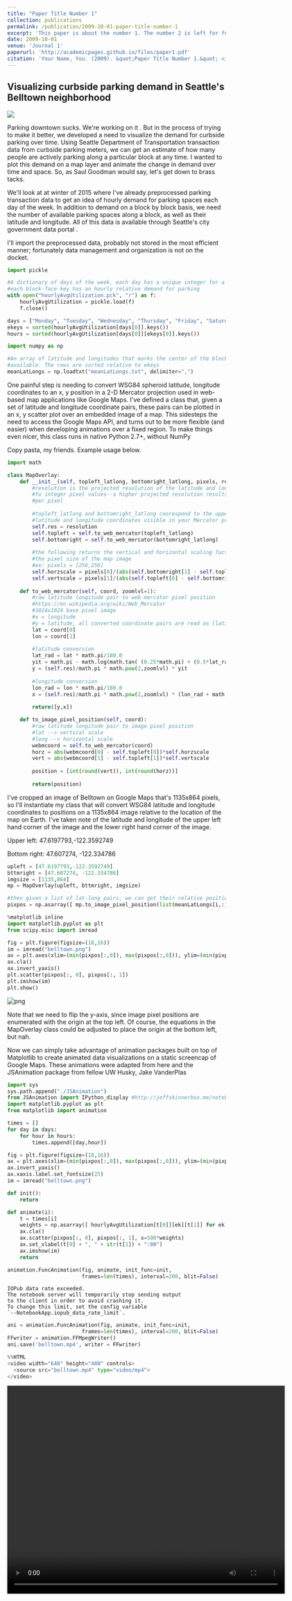 ```yaml
---
title: "Paper Title Number 1"
collection: publications
permalink: /publication/2009-10-01-paper-title-number-1
excerpt: 'This paper is about the number 1. The number 2 is left for future work.'
date: 2009-10-01
venue: 'Journal 1'
paperurl: 'http://academicpages.github.io/files/paper1.pdf'
citation: 'Your Name, You. (2009). &quot;Paper Title Number 1.&quot; <i>Journal 1</i>. 1(1).'
---
```


## Visualizing curbside parking demand in Seattle's Belltown neighborhood

<img src="http://i.imgur.com/WsRieiC.gif">

Parking downtown sucks. We're <a ref="http://www.dailyuw.com/science/article_89372086-9f07-11e6-84c7-d7ada9ba17cf.html"> working on it </a>. But in the process of trying to make it better, we developed a need to visualize the demand for curbside parking over time. Using Seattle Department of Transportation transaction data from curbside parking meters, we can get an estimate of how many people are actively parking along a particular block at any time. I wanted to plot this demand on a map layer and animate the change in demand over time and space. So, as Saul Goodman would say, let's get down to brass tacks.

We'll look at at winter of 2015 where I've already preprocessed parking transaction data to get an idea of hourly demand for parking spaces each day of the week. In addition to demand on a block by block basis, we need the number of available parking spaces along a block, as well as their latitude and longitude. All of this data is available through Seattle's city government <a ref="https://data.seattle.gov/"> data portal </a>.

I'll import the preprocessed data, probably not stored in the most efficient manner; fortunately data management and organization is not on the docket.


```python
import pickle

#A dictionary of days of the week, each day has a unique integer for a block-face, and 
#each block-face key has an hourly relative demand for parking
with open("hourlyAvgUtilization.pck", "r") as f:
    hourlyAvgUtilization = pickle.load(f)
    f.close()

days = ["Monday", "Tuesday", "Wednesday", "Thursday", "Friday", "Saturday"] #parking is free on Sunday
ekeys = sorted(hourlyAvgUtilization[days[0]].keys())
hours = sorted(hourlyAvgUtilization[days[0]][ekeys[0]].keys())   

import numpy as np

#An array of latitude and longitudes that marks the center of the block-face with curbside parking
#available. The rows are sorted relative to ekeys
meanLatLongs = np.loadtxt("meanLatLongs.txt", delimiter=",")
```

One painful step is needing to convert <a ref="https://en.wikipedia.org/wiki/World_Geodetic_System#A_new_World_Geodetic_System:_WGS_84">WSG84</a> spheroid latitude, longitude coordinates to an x, y position in a 2-D Mercator projection used in web-based map <a ref="https://en.wikipedia.org/wiki/Web_Mercator"> applications like Google Maps</a>. I've defined a class that, given a set of latitude and longitude coordinate pairs, these pairs can be plotted in an x, y scatter plot over an embedded image of a map. This sidesteps the need to access the Google Maps API, and turns out to be more flexible (and easier) when developing animations over a fixed region. To make things even nicer, this class runs in native Python 2.7+, without NumPy

Copy pasta, my friends. Example usage below.


```python
import math

class MapOverlay:
    def __init__(self, topleft_latlong, bottomright_latlong, pixels, resolution=1024.0):
        #resolution is the projected resolution of the latitude and longitude coordinates
        #to integer pixel values--a higher projected resolution results in coordinate resolution
        #per pixel
        
        #topleft_latlong and bottomright_latlong coorespond to the upper right and bottom left
        #latitude and longitude coordinates visible in your Mercator projected map image
        self.res = resolution
        self.topleft = self.to_web_mercator(topleft_latlong)
        self.bottomright = self.to_web_mercator(bottomright_latlong)
        
        #the following returns the vertical and horizontal scaling factor of the projected coordinates to 
        #the pixel size of the map image
        #ex: pixels = [256,256]
        self.horzscale = pixels[0]/(abs(self.bottomright[1] - self.topleft[1]))
        self.vertscale = pixels[1]/(abs(self.topleft[0] - self.bottomright[0]))
        
    def to_web_mercator(self, coord, zoomlvl=1):
        #raw latitude longitude pair to web mercator pixel position
        #https://en.wikipedia.org/wiki/Web_Mercator
        #1024x1024 base pixel image
        #x = longitude
        #y = latitude, all converted coordinate pairs are read as [latitude, longitude]
        lat = coord[0]
        lon = coord[1]
    
        #latitude conversion
        lat_rad = lat * math.pi/180.0
        yit = math.pi - math.log(math.tan( (0.25*math.pi) + (0.5*lat_rad) ))
        y = (self.res)/math.pi * math.pow(2,zoomlvl) * yit
        
        #longitude conversion
        lon_rad = lon * math.pi/180.0
        x = (self.res)/math.pi * math.pow(2,zoomlvl) * (lon_rad + math.pi)
    
        return([y,x])

    def to_image_pixel_position(self, coord):
        #raw latitude longitude pair to image pixel position
        #lat --> vertical scale
        #long --> horizontal scale  
        webmcoord = self.to_web_mercator(coord)
        horz = abs(webmcoord[0] - self.topleft[0])*self.horzscale
        vert = abs(webmcoord[1] - self.topleft[1])*self.vertscale
    
        position = [int(round(vert)), int(round(horz))]
    
        return(position)
```

I've cropped an image of Belltown on Google Maps that's 1135x864 pixels, so I'll instantiate my class that will convert WSG84 latitude and longitude coordinates to positions on a 1135x864 image relative to the location of the map on Earth. I've taken note of the latitude and longitude of the upper left hand corner of the image and the lower right hand corner of the image.


Upper left: 47.6197793,-122.3592749

Bottom right: 47.607274, -122.334786


```python
upleft = [47.6197793,-122.3592749]
bttmright = [47.607274, -122.334786]
imgsize = [1135,864]
mp = MapOverlay(upleft, bttmright, imgsize)

#then given a list of lat-long pairs, we can get their relative positions on the image of the map
pixpos = np.asarray([ mp.to_image_pixel_position(list(meanLatLongs[i,:])) for i in range(256) ])
```


```python
%matplotlib inline
import matplotlib.pyplot as plt
from scipy.misc import imread

fig = plt.figure(figsize=(18,16))
im = imread("belltown.png")
ax = plt.axes(xlim=(min(pixpos[:,0]), max(pixpos[:,0])), ylim=(min(pixpos[:,1]), max(pixpos[:,1])))
ax.cla()
ax.invert_yaxis()
plt.scatter(pixpos[:, 0], pixpos[:, 1])
plt.imshow(im)
plt.show()
```


![png](output_9_0.png)


Note that we need to flip the y-axis, since image pixel positions are enumerated with the origin at the top left. Of course, the equations in the MapOverlay class could be adjusted to place the origin at the bottom left, but nah.

Now we can simply take advantage of animation packages built on top of Matplotlib to create animated data visualizations on a static screencap of Google Maps. These animations were adapted from <a ref="http://jeffskinnerbox.me/notebooks/javascript-viewer-for-matplotlib-animations.html"> here </a> and the JSAnimation package from fellow UW Husky, Jake VanderPlas


```python
import sys
sys.path.append("./JSAnimation")
from JSAnimation import IPython_display #http://jeffskinnerbox.me/notebooks/javascript-viewer-for-matplotlib-animations.html
import matplotlib.pyplot as plt
from matplotlib import animation

times = []
for day in days:
    for hour in hours:
        times.append([day,hour])

fig = plt.figure(figsize=(18,16))
ax = plt.axes(xlim=(min(pixpos[:,0]), max(pixpos[:,0])), ylim=(min(pixpos[:,1]), max(pixpos[:,1])))
ax.invert_yaxis()
ax.xaxis.label.set_fontsize(25)
im = imread("belltown.png")

def init():
    return

def animate(i):
    t = times[i]
    weights = np.asarray([ hourlyAvgUtilization[t[0]][ek][t[1]] for ek in ekeys ])
    ax.cla()
    ax.scatter(pixpos[:, 0], pixpos[:, 1], s=500*weights)
    ax.set_xlabel(t[0] + ", " + str(t[1]) + ":00")
    ax.imshow(im)
    return

animation.FuncAnimation(fig, animate, init_func=init,
                        frames=len(times), interval=200, blit=False)
```

    IOPub data rate exceeded.
    The notebook server will temporarily stop sending output
    to the client in order to avoid crashing it.
    To change this limit, set the config variable
    `--NotebookApp.iopub_data_rate_limit`.



```python
ani = animation.FuncAnimation(fig, animate, init_func=init,
                        frames=len(times), interval=200, blit=False)
FFwriter = animation.FFMpegWriter()
ani.save('belltown.mp4', writer = FFwriter)
```


```python
%%HTML
<video width="640" height="480" controls>
  <source src="belltown.mp4" type="video/mp4">
</video>

```


<video width="640" height="480" controls>
  <source src="belltown.mp4" type="video/mp4">
</video>

